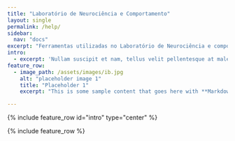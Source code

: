 ```yaml
---
title: "Laboratório de Neurociência e Comportamento"
layout: single
permalink: /help/
sidebar:
  nav: "docs"
excerpt: "Ferramentas utilizadas no Laboratório de Neurociência e comportamento para auxiliar pesquisas."
intro:
  - excerpt: 'Nullam suscipit et nam, tellus velit pellentesque at malesuada, enim eaque. Quis nulla, netus tempor in diam gravida tincidunt, *proin faucibus* voluptate felis id sollicitudin. Centered with `type="center"`'
feature_row:
  - image_path: /assets/images/ib.jpg
    alt: "placeholder image 1"
    title: "Placeholder 1"
    excerpt: "This is some sample content that goes here with **Markdown** formatting."

---
```



{% include feature_row id="intro" type="center" %}

{% include feature_row %}
